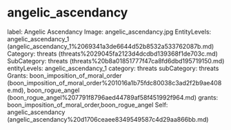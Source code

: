 # angelic_ascendancy

label: Angelic Ascendancy
Image: angelic_ascendancy.jpg
EntityLevels: angelic_ascendancy_1 (angelic_ascendancy_1%2069341a3de6644d52b8532a533762087b.md)
Category: threats (threats%2029045fa2123d4dcdbd139368f1de703c.md)
SubCategory: threats (threats%20b8a01851777f47ca8fd6dbd195719150.md)
entityLevels: angelic_ascendancy_1
category: threats
subCategory: threats
Grants: boon_imposition_of_moral_order (boon_imposition_of_moral_order%201016a1b75fdc80038c3ad2f2b9ae408e.md), boon_rogue_angel (boon_rogue_angel%207791f8796aed44789af58f451992f964.md)
grants: boon_imposition_of_moral_order,boon_rogue_angel
Self: angelic_ascendancy (angelic_ascendancy%20d1706ceaee8349549587c4d29aa866bb.md)

[](Untitled%20dec9e68058f0493796930772fa177ac6.md)